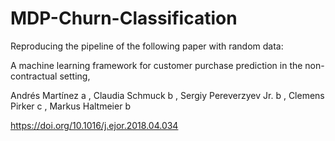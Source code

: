 # MDP-Churn-Classification

Reproducing the pipeline of the following paper with random data:

A machine learning framework for customer purchase prediction in the non-contractual setting,

Andrés Martínez a , Claudia Schmuck b , Sergiy Pereverzyev Jr. b , Clemens Pirker c , Markus Haltmeier b 

https://doi.org/10.1016/j.ejor.2018.04.034
